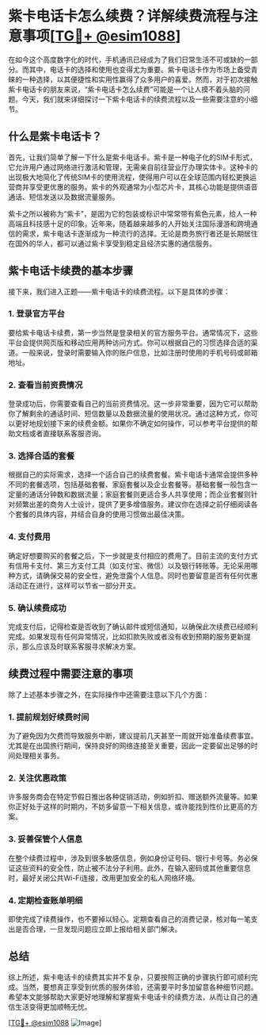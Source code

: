 # 紫卡电话卡怎么续费？详解续费流程与注意事项[[TG💪+ @esim1088](https://t.me/s/esim1088)]

在如今这个高度数字化的时代，手机通讯已经成为了我们日常生活不可或缺的一部分。而其中，电话卡的选择和使用也变得尤为重要。紫卡电话卡作为市场上备受青睐的一种选择，以其便捷性和实用性赢得了众多用户的喜爱。然而，对于初次接触紫卡电话卡的朋友来说，“紫卡电话卡怎么续费”可能是一个让人摸不着头脑的问题。今天，我们就来详细探讨一下紫卡电话卡的续费流程以及一些需要注意的小细节。

## 什么是紫卡电话卡？

首先，让我们简单了解一下什么是紫卡电话卡。紫卡是一种电子化的SIM卡形式，它允许用户通过网络进行激活和管理，无需亲自前往营业厅办理实体卡。这种卡的出现极大地简化了传统SIM卡的使用流程，使得用户可以在全球范围内轻松更换运营商并享受更优惠的服务。紫卡的外观通常为小型芯片卡，其核心功能是提供语音通话、短信发送以及数据流量服务。

紫卡之所以被称为“紫卡”，是因为它的包装或标识中常常带有紫色元素，给人一种高端且科技感十足的印象。近年来，随着越来越多的人开始关注国际漫游和跨境通信的需求，紫卡电话卡逐渐成为一种流行的选择。无论是商务旅行者还是长期居住在国外的华人，都可以通过紫卡享受到稳定且经济实惠的通信服务。

## 紫卡电话卡续费的基本步骤

接下来，我们进入正题——紫卡电话卡的续费流程。以下是具体的步骤：

### 1. 登录官方平台
要给紫卡电话卡续费，第一步当然是登录相关的官方服务平台。通常情况下，这些平台会提供网页版和移动应用两种访问方式。你可以根据自己的习惯选择合适的渠道。一般来说，登录时需要输入你的账户信息，比如注册时使用的手机号码或邮箱地址。

### 2. 查看当前资费情况
登录成功后，你需要查看自己的当前资费情况。这一步非常重要，因为它可以帮助你了解剩余的通话时间、短信数量以及数据流量的使用状况。通过这种方式，你可以更好地规划接下来的续费金额。如果你不确定如何操作，可以参考平台提供的帮助文档或者直接联系客服咨询。

### 3. 选择合适的套餐
根据自己的实际需求，选择一个适合自己的续费套餐。紫卡电话卡通常会提供多种不同的套餐选项，包括基础套餐、家庭套餐以及企业套餐等。基础套餐一般包含一定量的通话分钟数和数据流量；家庭套餐则更适合多人共享使用；而企业套餐则针对频繁出差的商务人士设计，提供了更多增值服务。建议你在选择之前仔细阅读各个套餐的具体内容，并结合自身的使用习惯做出最佳决策。

### 4. 支付费用
确定好想要购买的套餐之后，下一步就是支付相应的费用了。目前主流的支付方式有信用卡支付、第三方支付工具（如支付宝、微信）以及银行转账等。无论采用哪种方式，请确保交易的安全性，避免泄露个人信息。同时也要留意是否有任何优惠活动正在进行，这样可以节省一部分开支。

### 5. 确认续费成功
完成支付后，记得检查是否收到了确认邮件或短信通知，以确保此次续费已经顺利完成。如果发现有任何异常情况，比如扣款失败或者没有收到预期的服务更新提示，那么应该及时联系客服寻求解决方案。

## 续费过程中需要注意的事项

除了上述基本步骤之外，在实际操作中还需要注意以下几个方面：

### 1. 提前规划好续费时间
为了避免因为欠费而导致服务中断，建议提前几天甚至一周就开始准备续费事宜。尤其是在出国旅行期间，保持良好的网络连接至关重要，因此一定要留出足够的时间处理相关事务。

### 2. 关注优惠政策
许多服务商会在特定节假日推出各种促销活动，例如折扣、赠送额外流量等。如果你正好处于这样的时期内，不妨多留意一下相关信息，或许能找到性价比更高的方案。

### 3. 妥善保管个人信息
在整个续费过程中，涉及到很多敏感信息，例如身份证号码、银行卡号等。务必保证这些资料的安全性，防止被不法分子利用。此外，在输入密码或其他重要信息时，最好关闭公共Wi-Fi连接，改用更加安全的私人网络环境。

### 4. 定期检查账单明细
即使完成了续费操作，也不要掉以轻心。定期查看自己的消费记录，核对每一笔支出是否合理，一旦发现问题应立即上报给相关部门解决。

## 总结

综上所述，紫卡电话卡的续费其实并不复杂，只要按照正确的步骤执行即可顺利完成。当然，要想真正享受到优质的服务体验，还需要平时多加留意各种细节问题。希望本文能够帮助大家更好地理解和掌握紫卡电话卡的续费方法，从而让自己的通信生活变得更加顺畅无忧。

[[TG💪+ @esim1088](https://t.me/s/esim1088) ![Image](https://i.postimg.cc/4NQfJmqS/Snipaste-2025-05-13-00-14-12.png)]